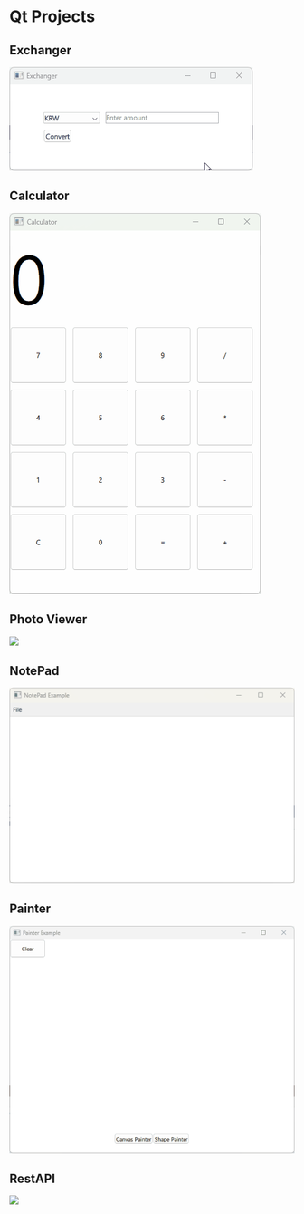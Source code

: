 # Qt Projects

## Exchanger
![](docs/exchanger.gif)

## Calculator
![](docs/calculator.gif)

## Photo Viewer
![](docs/photoViewer.gif)

## NotePad
![](docs/notePad.gif)

## Painter
![](docs/painter.gif)

## RestAPI
![](docs/restAPI.gif)